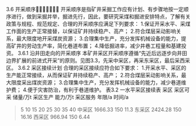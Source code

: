 3.6  开采顺序
开采顺序是指矿井采掘工作应有计划、有步骤地按一定顺序进行，做到采掘并举，掘进先行，因此，要研究采煤和掘进安排特点，了解有关政策与规程、规范规定、合理的开采顺序应满足下列要求：
1.保证开采水平、采煤工作面的生产正常接替，以保证矿井持续稳产、高产；
2.符合煤层采动影响关系，最大限度地开采煤炭资源；
3.合理集中生产，充分发挥机械设备的能力，提高矿井的劳动生产率，简化巷道布置；
4.降低掘进率，减少井巷工程量和基建投资。
3.6.1 沿井田走向的开采顺序
本矿井采区开采顺序遵循“先近后远逐步向井田边界扩展的前进式开采”的原则。见图3.3，先采中采区，再采东采区，最后采西采区。
3.6.2 采区接续计划
合理的采区接续应符合如下要求：
1.开采水平、采区的生产能正常接续，从而保证矿井持续稳产、高产；
2.符合煤层采动影响关系，最大限度采出煤炭资源；
3.合理集中生产，充分发挥机械设备的能力，减少巷道维护费；
4.便于灾害防治，有利于巷道维护。
表3.2  一水平采区接续表
采区	采区可采
储量/万t	采区生产
能力/万t	采区服务
年限/a	时间/a
> 5	10	15	20	25	30	35	40
中采区	1666.33	150	11.3
东采区	2424.28	150	16.16
西采区	966.94	150	6.44
